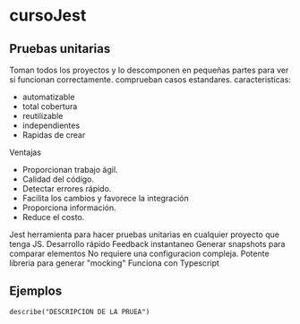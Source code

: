 # cursoJest

## Pruebas unitarias

Toman todos los proyectos y lo descomponen en pequeñas partes para ver si funcionan correctamente.
comprueban casos estandares.
caracteristicas: 
- automatizable
- total cobertura
- reutilizable
- independientes
- Rapidas de crear

Ventajas
- Proporcionan trabajo ágil.
- Calidad del código.
- Detectar errores rápido.
- Facilita los cambios y favorece la integración
- Proporciona información.
- Reduce el costo.


Jest 
herramienta para hacer pruebas unitarias en cualquier proyecto que tenga JS.
Desarrollo rápido
Feedback instantaneo
Generar snapshots para comparar elementos
No requiere una configuracion compleja.
Potente libreria para generar "mocking"
Funciona con Typescript

## Ejemplos

`describe("DESCRIPCION DE LA PRUEA")`
